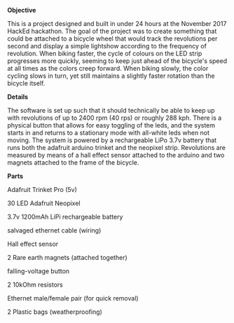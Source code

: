 **Objective**

This is a project designed and built in under 24 hours at the November 2017 HackEd hackathon.
The goal of the project was to create something that could be attached to a bicycle wheel that would track the revolutions per second and display a simple lightshow according to the frequency of revolution. When biking faster, the cycle of colours on the LED strip progresses more quickly, seeming to keep just ahead of the bicycle's speed at all times as the colors creep forward. When biking slowly, the color cycling slows in turn, yet still maintains a slightly faster rotation than the bicycle itself.

**Details**

The software is set up such that it should technically be able to keep up with revolutions of up to 2400 rpm (40 rps) or roughly 288 kph. There is a physical button that allows for easy toggling of the leds, and the system starts in and returns to a stationary mode with all-white leds when not moving.
The system is powered by a rechargeable LiPo 3.7v battery that runs both the adafruit arduino trinket and the neopixel strip. Revolutions are measured by means of a hall effect sensor attached to the arduino and two magnets attached to the frame of the bicycle.

**Parts**

Adafruit Trinket Pro (5v)

30 LED Adafruit Neopixel

3.7v 1200mAh LiPi rechargeable battery

salvaged ethernet cable (wiring)

Hall effect sensor

2 Rare earth magnets (attached together)

falling-voltage button

2 10kOhm resistors

Ethernet male/female pair (for quick removal)

2 Plastic bags (weatherproofing)


